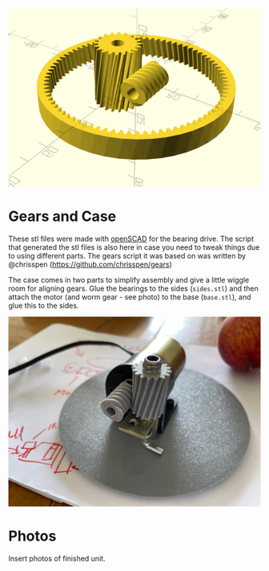 ![Action Shot](/images/gears.png)

# Gears and Case

These stl files were made with [openSCAD](https://openscad.org/) for the bearing drive. The script that generated the stl files is also here in case you need to tweak things due to using different parts. The gears script it was based on was written by @chrisspen (https://github.com/chrisspen/gears)

The case comes in two parts to simplify assembly and give a little wiggle room for aligning gears. Glue the bearings to the sides (`sides.stl`) and then attach the motor (and worm gear - see photo) to the base (`base.stl`), and glue this to the sides.

![Action Shot](/images/motorworm.png)

# Photos

Insert photos of finished unit.
